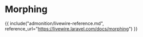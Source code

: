 # Morphing

{{ include("admonition/livewire-reference.md", reference_url="https://livewire.laravel.com/docs/morphing") }}
